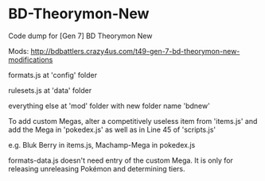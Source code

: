 # BD-Theorymon-New
Code dump for [Gen 7] BD Theorymon New

Mods: http://bdbattlers.crazy4us.com/t49-gen-7-bd-theorymon-new-modifications

formats.js at 'config' folder

rulesets.js at 'data' folder

everything else at 'mod' folder with new folder name 'bdnew'

To add custom Megas, alter a competitively useless item from 'items.js' and add the Mega in 'pokedex.js' as well as in Line 45 of 'scripts.js'

e.g. Bluk Berry in items.js, Machamp-Mega in pokedex.js

formats-data.js doesn't need entry of the custom Mega. It is only for releasing unreleasing Pokémon and determining tiers.
